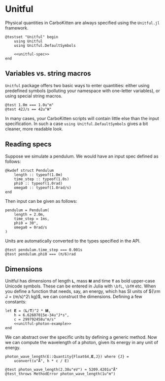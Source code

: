 # Unitful
Physical quantities in CarboKitten are always specified using the `Unitful.jl` framework.

``` {.julia file=test/Unitful.jl}
@testset "Unitful" begin
    using Unitful
    using Unitful.DefaultSymbols

    <<unitful-spec>>
end
```

## Variables vs. string macros
`Unitful` package offers two basic ways to enter quantities: either using predefined symbols (polluting your namespace with one-letter variables), or using special string macros.

``` {.julia #unitful-spec}
@test 1.0m === 1.0u"m"
@test 42J/s == 42u"W"
```

In many cases, your CarboKitten scripts will contain little else than the input specification. In such a case `using Unitful.DefaultSymbols` gives a bit cleaner, more readable look.

## Reading specs
Suppose we simulate a pendulum. We would have an input spec defined as follows:

``` {.julia #unitful-spec}
@kwdef struct Pendulum
    length :: typeof(1.0m)
    time_step :: typeof(1.0s)
    phi0 :: typeof(1.0rad)
    omega0 :: typeof(1.0rad/s)
end
```

Then input can be given as follows:

``` {.julia #unitful-spec}
pendulum = Pendulum(
    length = 2.0m,
    time_step = 1ms,
    phi0 = 30°,
    omega0 = 0rad/s
)
```

Units are automatically converted to the types specified in the API.

``` {.julia #unitful-spec}
@test pendulum.time_step === 0.001s
@test pendulum.phi0 === (π/6)rad
```

## Dimensions
Unitful has dimensions of length `𝐋`, mass `𝐌` and time `𝐓` as bold upper-case Unicode symbols. These can be entered in Julia with `\bfL`, `\bfM` etc.
When you define a function that needs, say, an energy, which has SI units of ${\rm J = (m/s)^2\ kg}$, we can construct the dimensions. Defining a few constants:

``` {.julia #unitful-spec}
let 𝐄 = (𝐋/𝐓)^2 * 𝐌,
    h = 6.62607015e-34u"J*s",
    c = 299792458u"m/s"
    <<unitful-photon-example>>
end
```

We can abstract over the specific units by defining a generic method. Now we can compute the wavelength of a photon, given its energy in any unit of energy.

``` {.julia #unitful-photon-example}
photon_wave_length(E::Quantity{Float64,𝐄,J}) where {J} =
    uconvert(u"Å", h * c / E)

@test photon_wave_length(2.38u"eV") ≈ 5209.4201u"Å"
@test_throws MethodError photon_wave_length(1u"m")
```
